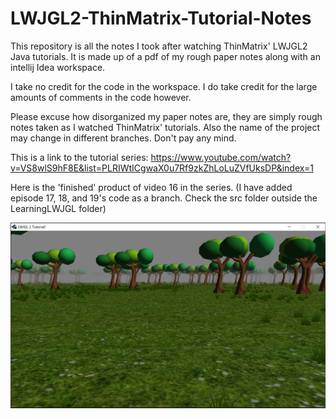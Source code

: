 # LWJGL2-ThinMatrix-Tutorial-Notes

This repository is all the notes I took after watching ThinMatrix' LWJGL2 Java tutorials. 
It is made up of a pdf of my rough paper notes along with an intellij Idea workspace.

I take no credit for the code in the workspace.
I do take credit for the large amounts of comments in the code however.

Please excuse how disorganized my paper notes are, they are simply rough notes taken as I watched ThinMatrix' tutorials.
Also the name of the project may change in different branches. Don't pay any mind.

This is a link to the tutorial series:
https://www.youtube.com/watch?v=VS8wlS9hF8E&list=PLRIWtICgwaX0u7Rf9zkZhLoLuZVfUksDP&index=1

Here is the 'finished' product of video 16 in the series.
(I have added episode 17, 18, and 19's code as a branch. Check the src folder outside the LearningLWJGL folder)

![](/images/ScreenShotLearningLWJGL.PNG)
